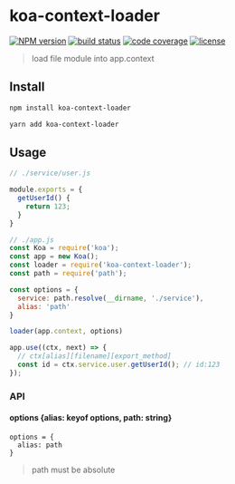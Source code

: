 # koa-context-loader
[![NPM version][npm-image]][npm-url]
[![build status](https://img.shields.io/travis/forthedamn/koa-context-loader.svg)](https://travis-ci.org/forthedamn/koa-context-loader)
[![code coverage](https://img.shields.io/codecov/c/github/forthedamn/koa-context-loader.svg)](https://codecov.io/gh/forthedamn/koa-context-loader)
[![license](https://img.shields.io/github/license/forthedamn/koa-context-loader.svg)](LICENSE)

[npm-image]: https://img.shields.io/npm/v/koa-context-loader.svg?style=flat-square
[npm-url]: https://npmjs.org/package/koa-context-loader

> load file module into app.context


## Install



```sh
npm install koa-context-loader

yarn add koa-context-loader
```


## Usage


```js
// ./service/user.js

module.exports = {
  getUserId() {
    return 123;
  }
}

// ./app.js
const Koa = require('koa');
const app = new Koa();
const loader = require('koa-context-loader');
const path = require('path');

const options = {
  service: path.resolve(__dirname, './service'),
  alias: 'path'
}

loader(app.context, options)

app.use((ctx, next) => {
  // ctx[alias][filename][export_method]
  const id = ctx.service.user.getUserId(); // id:123
});

```

### API

#### options {alias: keyof options, path: string}

```
options = {
  alias: path
}
```

> path must be absolute


